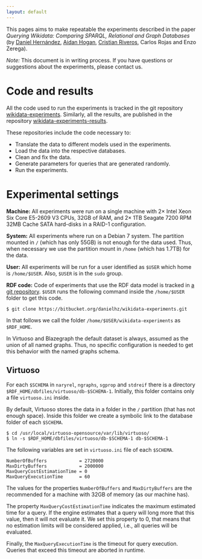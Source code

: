 ```yaml
---
layout: default
---
```


This pages aims to make repeatable the experiments described in the paper
*Querying Wikidata: Comparing SPARQL, Relational and Graph Databases* (by
[Daniel Hernández](http://www.dcc.uchile.cl/~dhernand/),
[Aidan Hogan](http://www.dcc.uchile.cl/~ahogan/),
[Cristian Riveros](http://web.ing.puc.cl/~criveros/),
Carlos Rojas and Enzo Zerega).

*Note:* This document is in writing process. If you have questions or
suggestions about the experiments, please contact us.

# Code and results

All the code used to run the experiments is tracked in the git repository
[wikidata-experiments](https://bitbucket.org/danielhz/wikidata-experiments).
Similarly, all the results, are published in the repository
[wikidata-experiments-results](https://bitbucket.org/danielhz/wikidata-experiments-results).

These repositories include the code necessary to:

* Translate the data to different models used in the experiments.
* Load the data into the respective databases.
* Clean and fix the data.
* Generate parameters for queries that are generated randomly.
* Run the experiments.

# Experimental settings

**Machine:** All experiments were run on a single machine with 2× Intel Xeon
Six Core E5-2609 V3 CPUs, 32GB of RAM, and 2× 1TB Seagate 7200 RPM
32MB Cache SATA hard-disks in a RAID-1 configuration.

**System:** All experiments where run on a Debian 7 system. The partition
mounted in `/` (which has only 55GB) is not enough for the data used. Thus,
when necessary we use the partition mount in `/home` (which has 1.7TB) for
the data.

**User:** All experiments will be run for a user identified as `$USER` which
home is `/home/$USER`. Also, `$USER` is in the `sudo` group.

**RDF code:** Code of experiments that use the RDF data model is tracked in
[a git repository](https://bitbucket.org/danielhz/wikidata-experiments).
`$USER` runs the following command inside the `/home/$USER` folder
to get this code.

```
$ git clone https://bitbucket.org/danielhz/wikidata-experiments.git
```      

In that follows we call the folder `/home/$USER/wikidata-experiments` as
`$RDF_HOME`.


In Virtuoso and Blazegraph the default dataset is always, assumed as the union
of all named graphs. Thus, no specific configuration is needed to get this
behavior with the named graphs schema.

## Virtuoso

For each `$SCHEMA` in `naryrel`, `ngraphs`, `sgprop` and `stdreif` there is
a directory `$RDF_HOME/dbfiles/virtuoso/db-$SCHEMA-1`. Initially, this folder
contains only a file `virtuoso.ini` inside.

By default, Virtuoso stores the data in a folder in the `/` partition
(that has not enough space). Inside this folder we create a symbolic link to
the database folder of each `$SCHEMA`.

```
$ cd /usr/local/virtuoso-opensource/var/lib/virtuoso/
$ ln -s $RDF_HOME/dbfiles/virtuoso/db-$SCHEMA-1 db-$SCHEMA-1
```

The following variables are set in `virtuoso.ini` file of each `$SCHEMA`.

```
NumberOfBuffers            = 2720000
MaxDirtyBuffers            = 2000000
MaxQueryCostEstimationTime = 0
MaxQueryExecutionTime      = 60
```

The values for the properties `NumberOfBuffers` and `MaxDirtyBuffers` are the
recommended for a machine with 32GB of memory (as our machine has).

The property `MaxQueryCostEstimationTime` indicates the maximum estimated time
for a query. If the engine estimates that a query will long more that this
value, then it will not evaluate it. We set this property to 0, that means that
no estimation limits will be considered applied, i.e., all queries will be
evaluated.

Finally, the `MaxQueryExecutionTime` is the timeout for query execution.
Queries that exceed this timeout are aborted in runtime.
